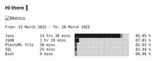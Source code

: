 ### Hi there 👋

![Metrics](https://github.com/radoapx/radoapx/blob/main/github-metrics.svg)

<!--START_SECTION:waka-->

```txt
From: 13 March 2025 - To: 20 March 2025

Java            14 hrs 30 mins  █████████████████████▒░░░   85.05 %
JSON            1 hr 19 mins    ██░░░░░░░░░░░░░░░░░░░░░░░   07.81 %
PlantUML file   30 mins         ▓░░░░░░░░░░░░░░░░░░░░░░░░   02.93 %
SQL             25 mins         ▓░░░░░░░░░░░░░░░░░░░░░░░░   02.44 %
Bash            9 mins          ▒░░░░░░░░░░░░░░░░░░░░░░░░   00.96 %
```

<!--END_SECTION:waka-->

<!--
**radoapx/radoapx** is a ✨ _special_ ✨ repository because its `README.md` (this file) appears on your GitHub profile.

Here are some ideas to get you started:

- 🔭 I’m currently working on ...
- 🌱 I’m currently learning ...
- 👯 I’m looking to collaborate on ...
- 🤔 I’m looking for help with ...
- 💬 Ask me about ...
- 📫 How to reach me: ...
- 😄 Pronouns: ...
- ⚡ Fun fact: ...
-->

